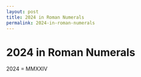 ```yaml
---
layout: post
title: 2024 in Roman Numerals
permalink: 2024-in-roman-numerals
---
```


# 2024 in Roman Numerals

2024 = MMXXIV
